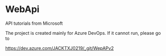 # WebApi
API tutorials from Microsoft 

The project is created  mainly for Azure DevOps. If it cannot run, please go to

https://dev.azure.com/JACKTXJ0219/_git/WepAPv2
